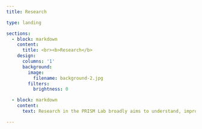 ```yaml
---
title: Research

type: landing

sections:
  - block: markdown
    content:
      title: <br><b>Research</b>
    design:
      columns: '1'
      background:
        image:
          filename: background-2.jpg
        filters:
          brightness: 0

  - block: markdown
    content:
      text: Research in the PRISM Lab broadly aims to understand, improve the assessment of, and intervene upon processes that confer risk for suicidal ideation, intent, and behaviors. We use a transdiagnostic framework - which means our research spans across and beyond traditional diagnostic categories - to understand (1) contributors to the development and maintenance of suicidal thoughts and behaviors; and (2) when (and under what circumstances) transitions from suicidal thoughts to actions occur. Below, we detail some of our ongoing projects.

---
```

